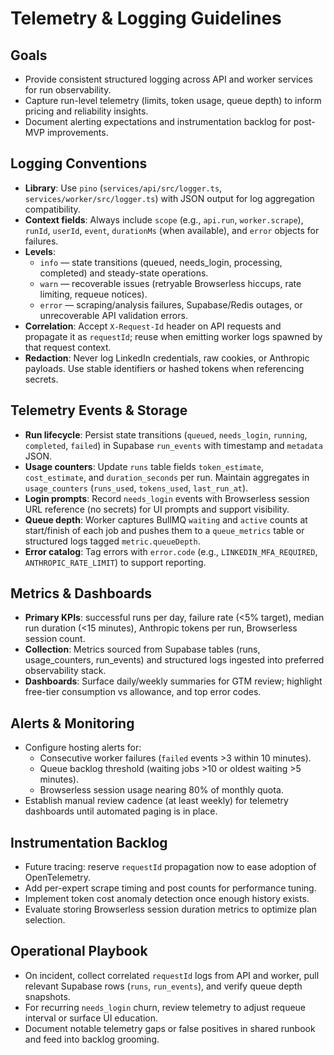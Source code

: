 # Telemetry & Logging Guidelines

## Goals
- Provide consistent structured logging across API and worker services for run observability.
- Capture run-level telemetry (limits, token usage, queue depth) to inform pricing and reliability insights.
- Document alerting expectations and instrumentation backlog for post-MVP improvements.

## Logging Conventions
- **Library**: Use `pino` (`services/api/src/logger.ts`, `services/worker/src/logger.ts`) with JSON output for log aggregation compatibility.
- **Context fields**: Always include `scope` (e.g., `api.run`, `worker.scrape`), `runId`, `userId`, `event`, `durationMs` (when available), and `error` objects for failures.
- **Levels**:
  - `info` — state transitions (queued, needs_login, processing, completed) and steady-state operations.
  - `warn` — recoverable issues (retryable Browserless hiccups, rate limiting, requeue notices).
  - `error` — scraping/analysis failures, Supabase/Redis outages, or unrecoverable API validation errors.
- **Correlation**: Accept `X-Request-Id` header on API requests and propagate it as `requestId`; reuse when emitting worker logs spawned by that request context.
- **Redaction**: Never log LinkedIn credentials, raw cookies, or Anthropic payloads. Use stable identifiers or hashed tokens when referencing secrets.

## Telemetry Events & Storage
- **Run lifecycle**: Persist state transitions (`queued`, `needs_login`, `running`, `completed`, `failed`) in Supabase `run_events` with timestamp and `metadata` JSON.
- **Usage counters**: Update `runs` table fields `token_estimate`, `cost_estimate`, and `duration_seconds` per run. Maintain aggregates in `usage_counters` (`runs_used`, `tokens_used`, `last_run_at`).
- **Login prompts**: Record `needs_login` events with Browserless session URL reference (no secrets) for UI prompts and support visibility.
- **Queue depth**: Worker captures BullMQ `waiting` and `active` counts at start/finish of each job and pushes them to a `queue_metrics` table or structured logs tagged `metric.queueDepth`.
- **Error catalog**: Tag errors with `error.code` (e.g., `LINKEDIN_MFA_REQUIRED`, `ANTHROPIC_RATE_LIMIT`) to support reporting.

## Metrics & Dashboards
- **Primary KPIs**: successful runs per day, failure rate (<5% target), median run duration (<15 minutes), Anthropic tokens per run, Browserless session count.
- **Collection**: Metrics sourced from Supabase tables (runs, usage_counters, run_events) and structured logs ingested into preferred observability stack.
- **Dashboards**: Surface daily/weekly summaries for GTM review; highlight free-tier consumption vs allowance, and top error codes.

## Alerts & Monitoring
- Configure hosting alerts for:
  - Consecutive worker failures (`failed` events >3 within 10 minutes).
  - Queue backlog threshold (waiting jobs >10 or oldest waiting >5 minutes).
  - Browserless session usage nearing 80% of monthly quota.
- Establish manual review cadence (at least weekly) for telemetry dashboards until automated paging is in place.

## Instrumentation Backlog
- Future tracing: reserve `requestId` propagation now to ease adoption of OpenTelemetry.
- Add per-expert scrape timing and post counts for performance tuning.
- Implement token cost anomaly detection once enough history exists.
- Evaluate storing Browserless session duration metrics to optimize plan selection.

## Operational Playbook
- On incident, collect correlated `requestId` logs from API and worker, pull relevant Supabase rows (`runs`, `run_events`), and verify queue depth snapshots.
- For recurring `needs_login` churn, review telemetry to adjust requeue interval or surface UI education.
- Document notable telemetry gaps or false positives in shared runbook and feed into backlog grooming.
